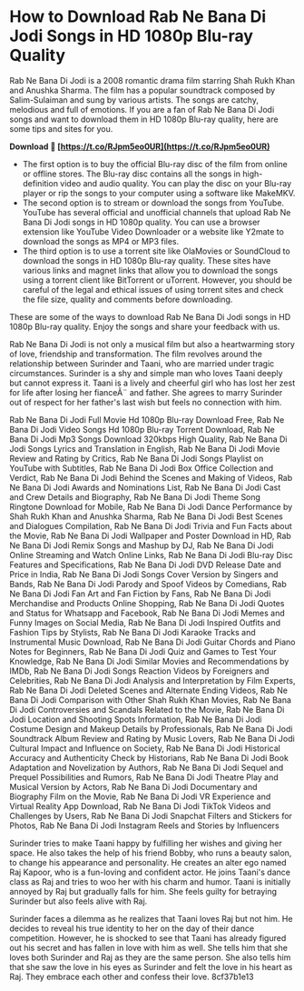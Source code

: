 # How to Download Rab Ne Bana Di Jodi Songs in HD 1080p Blu-ray Quality
 
Rab Ne Bana Di Jodi is a 2008 romantic drama film starring Shah Rukh Khan and Anushka Sharma. The film has a popular soundtrack composed by Salim-Sulaiman and sung by various artists. The songs are catchy, melodious and full of emotions. If you are a fan of Rab Ne Bana Di Jodi songs and want to download them in HD 1080p Blu-ray quality, here are some tips and sites for you.
 
**Download 🌟 [https://t.co/RJpm5eo0UR](https://t.co/RJpm5eo0UR)**


 
- The first option is to buy the official Blu-ray disc of the film from online or offline stores. The Blu-ray disc contains all the songs in high-definition video and audio quality. You can play the disc on your Blu-ray player or rip the songs to your computer using a software like MakeMKV.
- The second option is to stream or download the songs from YouTube. YouTube has several official and unofficial channels that upload Rab Ne Bana Di Jodi songs in HD 1080p quality. You can use a browser extension like YouTube Video Downloader or a website like Y2mate to download the songs as MP4 or MP3 files.
- The third option is to use a torrent site like OlaMovies or SoundCloud to download the songs in HD 1080p Blu-ray quality. These sites have various links and magnet links that allow you to download the songs using a torrent client like BitTorrent or uTorrent. However, you should be careful of the legal and ethical issues of using torrent sites and check the file size, quality and comments before downloading.

These are some of the ways to download Rab Ne Bana Di Jodi songs in HD 1080p Blu-ray quality. Enjoy the songs and share your feedback with us.
  
Rab Ne Bana Di Jodi is not only a musical film but also a heartwarming story of love, friendship and transformation. The film revolves around the relationship between Surinder and Taani, who are married under tragic circumstances. Surinder is a shy and simple man who loves Taani deeply but cannot express it. Taani is a lively and cheerful girl who has lost her zest for life after losing her fianceÃ¨ and father. She agrees to marry Surinder out of respect for her father's last wish but feels no connection with him.
 
Rab Ne Bana Di Jodi Full Movie Hd 1080p Blu-ray Download Free,  Rab Ne Bana Di Jodi Video Songs Hd 1080p Blu-ray Torrent Download,  Rab Ne Bana Di Jodi Mp3 Songs Download 320kbps High Quality,  Rab Ne Bana Di Jodi Songs Lyrics and Translation in English,  Rab Ne Bana Di Jodi Movie Review and Rating by Critics,  Rab Ne Bana Di Jodi Songs Playlist on YouTube with Subtitles,  Rab Ne Bana Di Jodi Box Office Collection and Verdict,  Rab Ne Bana Di Jodi Behind the Scenes and Making of Videos,  Rab Ne Bana Di Jodi Awards and Nominations List,  Rab Ne Bana Di Jodi Cast and Crew Details and Biography,  Rab Ne Bana Di Jodi Theme Song Ringtone Download for Mobile,  Rab Ne Bana Di Jodi Dance Performance by Shah Rukh Khan and Anushka Sharma,  Rab Ne Bana Di Jodi Best Scenes and Dialogues Compilation,  Rab Ne Bana Di Jodi Trivia and Fun Facts about the Movie,  Rab Ne Bana Di Jodi Wallpaper and Poster Download in HD,  Rab Ne Bana Di Jodi Remix Songs and Mashup by DJ,  Rab Ne Bana Di Jodi Online Streaming and Watch Online Links,  Rab Ne Bana Di Jodi Blu-ray Disc Features and Specifications,  Rab Ne Bana Di Jodi DVD Release Date and Price in India,  Rab Ne Bana Di Jodi Songs Cover Version by Singers and Bands,  Rab Ne Bana Di Jodi Parody and Spoof Videos by Comedians,  Rab Ne Bana Di Jodi Fan Art and Fan Fiction by Fans,  Rab Ne Bana Di Jodi Merchandise and Products Online Shopping,  Rab Ne Bana Di Jodi Quotes and Status for Whatsapp and Facebook,  Rab Ne Bana Di Jodi Memes and Funny Images on Social Media,  Rab Ne Bana Di Jodi Inspired Outfits and Fashion Tips by Stylists,  Rab Ne Bana Di Jodi Karaoke Tracks and Instrumental Music Download,  Rab Ne Bana Di Jodi Guitar Chords and Piano Notes for Beginners,  Rab Ne Bana Di Jodi Quiz and Games to Test Your Knowledge,  Rab Ne Bana Di Jodi Similar Movies and Recommendations by IMDb,  Rab Ne Bana Di Jodi Songs Reaction Videos by Foreigners and Celebrities,  Rab Ne Bana Di Jodi Analysis and Interpretation by Film Experts,  Rab Ne Bana Di Jodi Deleted Scenes and Alternate Ending Videos,  Rab Ne Bana Di Jodi Comparison with Other Shah Rukh Khan Movies,  Rab Ne Bana Di Jodi Controversies and Scandals Related to the Movie,  Rab Ne Bana Di Jodi Location and Shooting Spots Information,  Rab Ne Bana Di Jodi Costume Design and Makeup Details by Professionals,  Rab Ne Bana Di Jodi Soundtrack Album Review and Rating by Music Lovers,  Rab Ne Bana Di Jodi Cultural Impact and Influence on Society,  Rab Ne Bana Di Jodi Historical Accuracy and Authenticity Check by Historians,  Rab Ne Bana Di Jodi Book Adaptation and Novelization by Authors,  Rab Ne Bana Di Jodi Sequel and Prequel Possibilities and Rumors,  Rab Ne Bana Di Jodi Theatre Play and Musical Version by Actors,  Rab Ne Bana Di Jodi Documentary and Biography Film on the Movie,  Rab Ne Bana Di Jodi VR Experience and Virtual Reality App Download,  Rab Ne Bana Di Jodi TikTok Videos and Challenges by Users,  Rab Ne Bana Di Jodi Snapchat Filters and Stickers for Photos,  Rab Ne Bana Di Jodi Instagram Reels and Stories by Influencers
 
Surinder tries to make Taani happy by fulfilling her wishes and giving her space. He also takes the help of his friend Bobby, who runs a beauty salon, to change his appearance and personality. He creates an alter ego named Raj Kapoor, who is a fun-loving and confident actor. He joins Taani's dance class as Raj and tries to woo her with his charm and humor. Taani is initially annoyed by Raj but gradually falls for him. She feels guilty for betraying Surinder but also feels alive with Raj.
 
Surinder faces a dilemma as he realizes that Taani loves Raj but not him. He decides to reveal his true identity to her on the day of their dance competition. However, he is shocked to see that Taani has already figured out his secret and has fallen in love with him as well. She tells him that she loves both Surinder and Raj as they are the same person. She also tells him that she saw the love in his eyes as Surinder and felt the love in his heart as Raj. They embrace each other and confess their love.
 8cf37b1e13
 
